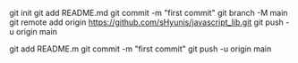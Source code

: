 git init
git add README.md
git commit -m "first commit"
git branch -M main
git remote add origin https://github.com/sHyunis/javascript_lib.git
git push -u origin main

git add README.m
git commit -m "first commit"
git push -u origin main
